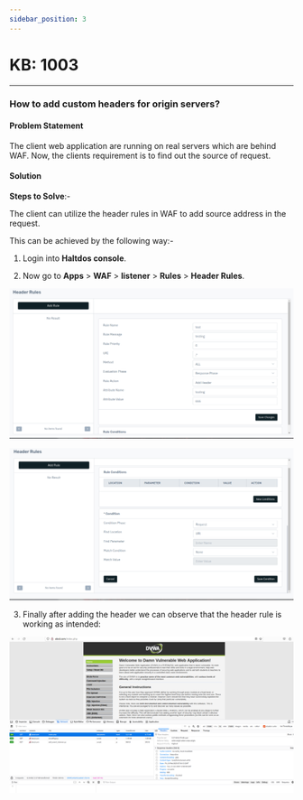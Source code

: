 ```yaml
---
sidebar_position: 3
---
```


# KB: 1003

---

### **How to add custom headers for origin servers?**

#### **Problem Statement**

The client web application are running on real servers which are behind WAF. Now, the clients requirement is to find out the source of request.

#### **Solution**

**Steps to Solve**:-

The client can utilize the header rules in WAF to add source address in the request.

This can be achieved by the following way:- 

1. Login into **Haltdos console**.

<!--![kb-1003](/img/waf/v7/kb/overview_kb_1003_1.png)-->

2. Now go to **Apps** > **WAF** > **listener** > **Rules** > **Header Rules**.

![kb-1003](/img/waf/v8/kb/kb_1003_Header_Rule.png)

![kb-1003](/img/waf/v8/kb/kb_1003_header_configuration.png)

3. Finally after adding the header we can observe that the header rule is working as intended: 

![kb-1003](/img/waf/v7/kb/browser_kb_1003_3.png)

